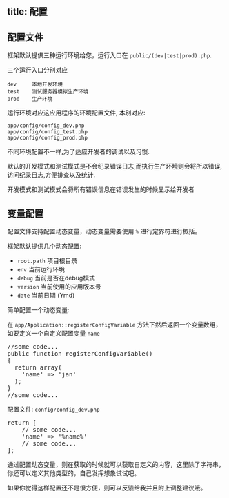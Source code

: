 title: 配置
---
## 配置文件
框架默认提供三种运行环境给您，运行入口在 `public/(dev|test|prod).php`.

三个运行入口分别对应

```
dev     本地开发环境
test    测试服务器模拟生产环境
prod    生产环境
```

运行环境对应这应用程序的环境配置文件, 本别对应:

```
app/config/config_dev.php
app/config/config_test.php
app/config/config_prod.php
```

不同环境配置不一样,为了适应开发者的调试以及习惯.

默认的开发模式和测试模式是不会纪录错误日志,而执行生产环境则会将所以错误,访问纪录日志,方便排查以及统计.

开发模式和测试模式会将所有错误信息在错误发生的时候显示给开发者

## 变量配置

配置文件支持配置动态变量，动态变量需要使用 `%` 进行定界符进行概括。

框架默认提供几个动态配置:

*   `root.path` 项目根目录
*   `env` 当前运行环境
*   `debug` 当前是否在debug模式
*   `version` 当前使用的应用版本号
*   `date` 当前日期 (Ymd)

简单配置一个动态变量:

在 `app/Application::registerConfigVariable` 方法下然后返回一个变量数组，如要定义一个自定义配置变量 `name`

<pre class="md-fences mock-cm" style="display:block;position:relative">//some code...
public function registerConfigVariable()
{
  return array(
	'name' => 'jan'
  );
}
//some code...
</pre>

配置文件: `config/config_dev.php`

<pre class="md-fences mock-cm" style="display:block;position:relative">return [
	// some code...
	'name' => '%name%'
    // some code...
];</pre>

通过配置动态变量，则在获取的时候就可以获取自定义的内容，这里除了字符串，你还可以定义其他类型的，自己发挥想象试试吧。

如果你觉得这样配置还不是很方便，则可以反馈给我并且附上调整建议哦。